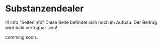 # Substanzendealer

!!! info "Seiteninfo" 
      Diese Seite befindet sich noch im Aufbau. Der Beitrag wird bald verfügbar sein!

comming soon..